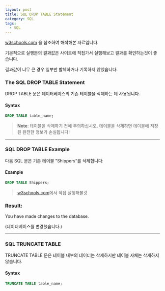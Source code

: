 ```yaml
---
layout: post
title: SQL DROP TABLE Statement
category: SQL
tags:
  - SQL
---
```




[w3schools.com](www.w3schools.com/sql) 을 참조하여 해석해본 자료입니다.

기본적으로 실행문의 결과값은 사이트에 직접가서 실행해보고 결과를 확인하는것이 좋습니다.

결과값이 너무 큰 경우 일부만 발췌하거나 기록하지 않았습니다.



### The SQL DROP TABLE Statement

DROP TABLE 문은 데이터베이스의 기존 테이블을 삭제하는 데 사용됩니다.



#### Syntax

```sql
DROP TABLE table_name;
```

> **Note**: 테이블을 삭제하기 전에 주의하십시오. 테이블을 삭제하면 테이블에 저장된 완전한 정보가 손실됩니다!

---



### SQL DROP TABLE Example

다음 SQL 문은 기존 테이블 "Shippers"를 삭제합니다:



#### Example

```sql
DROP TABLE Shippers;
```

> [w3schools.com](www.w3schools.com/sql)에서 직접 실행해볼것



### Result:

You have made changes to the database.

(데이터베이스를 변경했습니다.)

---



### SQL TRUNCATE TABLE

TRUNCATE TABLE 문은 테이블 내부의 데이터는 삭제하지만 테이블 자체는 삭제하지 않습니다.



#### Syntax

```sql
TRUNCATE TABLE table_name;
```

